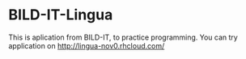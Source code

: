 # BILD-IT-Lingua
This is aplication from BILD-IT, to practice programming.
You can try application on http://lingua-nov0.rhcloud.com/
